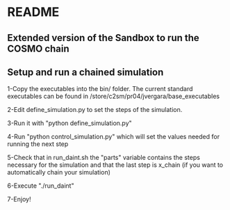 # README

## Extended version of the Sandbox to run the COSMO chain

## Setup and run a chained simulation

1-Copy the executables into the bin/ folder. The current standard executables can be found in /store/c2sm/pr04/jvergara/base_executables

2-Edit define_simulation.py to set the steps of the simulation.

3-Run it with "python define_simulation.py"

4-Run "python control_simulation.py" which will set the values needed for running the next step

5-Check that in run_daint.sh the "parts" variable contains the steps necessary for the simulation and that the last step is x_chain (if you want to automatically chain your simulation)

6-Execute "./run_daint"

7-Enjoy! 

